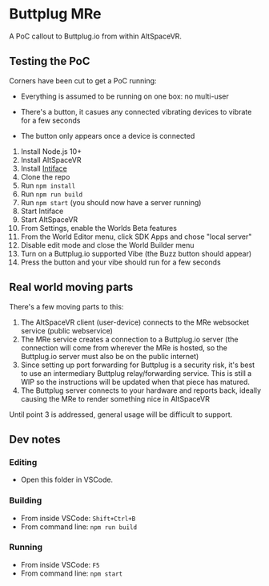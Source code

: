# Buttplug MRe

A PoC callout to Buttplug.io from within AltSpaceVR.


## Testing the PoC

Corners have been cut to get a PoC running:
* Everything is assumed to be running on one box: no multi-user

* There's a button, it casues any connected vibrating devices to vibrate for a few seconds

* The button only appears once a device is connected

  

1. Install Node.js 10+
2. Install AltSpaceVR
3. Install [Intiface](https://intiface.com/desktop/)
2. Clone the repo
3. Run `npm install`
4. Run `npm run build`
5. Run `npm start` (you should now have a server running)
6. Start Intiface
7. Start AltSpaceVR
8. From Settings, enable the Worlds Beta features
9. From the World Editor menu, click SDK Apps and chose "local server"
10. Disable edit mode and close the World Builder menu
11. Turn on a Buttplug.io supported Vibe (the Buzz button should appear)
12. Press the button and your vibe should run for a few seconds

## Real world moving parts

There's a few moving parts to this:
1. The AltSpaceVR client (user-device) connects to the MRe websocket service (public webservice)
2. The MRe service creates a connection to a Buttplug.io server (the connection will come from wherever the MRe is hosted, so the Buttplug.io server must also be on the public internet)
3. Since setting up port forwarding for Buttplug is a security risk, it's best to use an intermediary Buttplug relay/forwarding service. This is still a WIP so the instructions will be updated when that piece has matured.
4. The Buttplug server connects to your hardware and reports back, ideally causing the MRe to render something nice in AltSpaceVR

Until point 3 is addressed, general usage will be difficult to support.


## Dev notes

### Editing

* Open this folder in VSCode.

### Building

* From inside VSCode: `Shift+Ctrl+B`
* From command line: `npm run build`

### Running

* From inside VSCode: `F5`
* From command line: `npm start`
